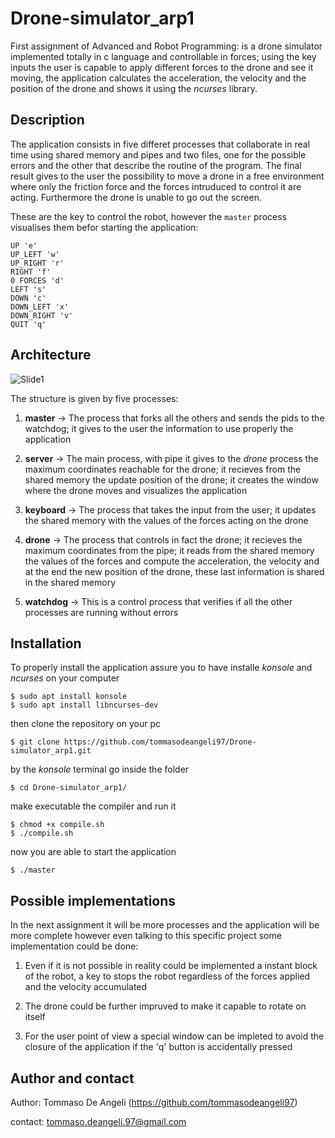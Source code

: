 # Drone-simulator_arp1
First assignment of Advanced and Robot Programming: is a drone simulator implemented totally in c language and controllable in forces; using the key inputs the user is capable to apply different forces to the drone and see it moving, the application calculates the acceleration, the velocity and the position of the drone and shows it using the *ncurses* library.

## Description
The application consists in five differet processes that collaborate in real time using shared memory and pipes and two files, one for the possible errors and the other that describe the routine of the program.
The final result gives to the user the possibility to move a drone in a free environment where only the friction force and the forces intruduced to control it are acting.
Furthermore the drone is unable to go out the screen.

These are the key to control the robot, however the `master` process visualises them befor starting the application:
```
UP 'e'
UP_LEFT 'w'
UP_RIGHT 'r'
RIGHT 'f'
0 FORCES 'd'
LEFT 's'
DOWN 'c'
DOWN_LEFT 'x'
DOWN_RIGHT 'v'
QUIT 'q'
```

## Architecture
![Slide1](https://github.com/tommasodeangeli97/Drone-simulator_arp1/assets/92479113/bb67539f-e2b3-4413-9e59-c29798f91502)

The structure is given by five processes:

1. **master** -> The process that forks all the others and sends the pids to the watchdog; it gives to the user the information to use properly the application

2. **server** -> The main process, with pipe it gives to the *drone* process the maximum coordinates reachable for the drone; it recieves from the shared memory the update position of the drone; it creates the window where the drone moves and visualizes the application

3. **keyboard** -> The process that takes the input from the user; it updates the shared memory with the values of the forces acting on the drone

4. **drone** -> The process that controls in fact the drone; it recieves the maximum coordinates from the pipe; it reads from the shared memory the values of the forces and compute the acceleration, the velocity and at the end the new position of the drone, these last information is shared in the shared memory

5. **watchdog** -> This is a control process that verifies if all the other processes are running without errors

## Installation
To properly install the application assure you to have installe *konsole* and *ncurses* on your computer
```
$ sudo apt install konsole
$ sudo apt install libncurses-dev
```

then clone the repository on your pc
```
$ git clone https://github.com/tommasodeangeli97/Drone-simulator_arp1.git
```

by the *konsole* terminal go inside the folder
```
$ cd Drone-simulator_arp1/
```

make executable the compiler and run it
```
$ chmod +x compile.sh
$ ./compile.sh
```

now you are able to start the application
```
$ ./master
```

## Possible implementations
In the next assignment it will be more processes and the application will be more complete however even talking to this specific project some implementation could be done:

1. Even if it is not possible in reality could be implemented a instant block of the robot, a key to stops the robot regardless of the forces applied and the velocity accumulated

2. The drone could be further impruved to make it capable to rotate on itself

3. For the user point of view a special window can be impleted to avoid the closure of the application if the 'q' button is accidentally pressed

## Author and contact
Author: Tommaso De Angeli (https://github.com/tommasodeangeli97)

contact: tommaso.deangeli.97@gmail.com
